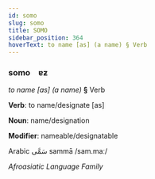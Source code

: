```yaml
---
id: somo
slug: somo
title: SOMO
sidebar_position: 364
hoverText: to name [as] (a name) § Verb
---
```


### somo&emsp;<span kind="abugida">ɐƶ</span>

*to name [as] (a name)* **§** Verb

**Verb**: to name/designate [as]

**Noun**: name/designation

**Modifier**: nameable/designatable

Arabic سَمَّى sammā /sam.maː/

*Afroasiatic Language Family*